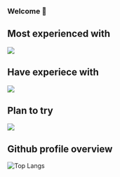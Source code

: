 ### Welcome 👋

Most experienced with <br> 
---
<p>
  <a href="https://skillicons.dev">
    <img src="https://skillicons.dev/icons?i=js,html,css,react,ts,tailwind,redux,git,github" />
  </a>
</p>

Have experiece with <br>
---
<p>
  <a href="https://skillicons.dev">
    <img src="https://skillicons.dev/icons?i=angular,cs,dotnet,nestjs,express,mongodb,nodejs,nextjs,postgres,apollo,graphql" />
  </a>
</p>

Plan to try <br>
---
<p>
  <a href="https://skillicons.dev">
    <img src="https://skillicons.dev/icons?i=neovim,java,spring,docker,go" />
  </a>
</p>

Github profile overview
---
![Top Langs](https://github-readme-stats.vercel.app/api/top-langs/?username=grandleemon&layout=compact)

<!--
**grandleemon/grandleemon** is a ✨ _special_ ✨ repository because its `README.md` (this file) appears on your GitHub profile.

Here are some ideas to get you started:

- 🔭 I’m currently working on ...
- 🌱 I’m currently learning ...
- 👯 I’m looking to collaborate on ...
- 🤔 I’m looking for help with ...
- 💬 Ask me about ...
- 📫 How to reach me: ...
- 😄 Pronouns: ...
- ⚡ Fun fact: ...
-->
